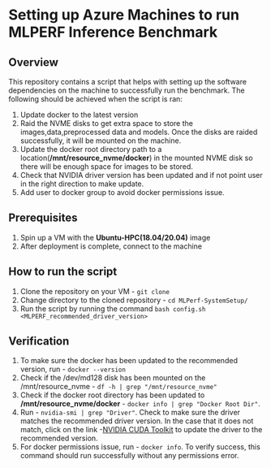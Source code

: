 # Setting up Azure Machines to run MLPERF Inference Benchmark
## Overview
This repository contains a script that helps with setting up the software dependencies on the machine to successfully run the benchmark. The following should be achieved when the script is ran:
1. Update docker to the latest version
2. Raid the NVME disks to get extra space to store the images,data,preprocessed data and models. Once the disks are raided successfully, it will be mounted on the machine.
3. Update the docker root directory path to a location(**/mnt/resource_nvme/docker**) in the mounted NVME disk so there will be enough space for images to be stored.
4. Check that NVIDIA driver version has been updated and if not point user in the right direction to make update. 
5. Add user to docker group to avoid docker permissions issue.

## Prerequisites
1. Spin up a VM with the **Ubuntu-HPC(18.04/20.04)** image 
2. After deployment is complete, connect to the machine

## How to run the script
1. Clone the repository on your VM - `git clone `
2. Change directory to the cloned repository - `cd MLPerf-SystemSetup/`
3. Run the script by running the command `bash config.sh <MLPERF_recommended_driver_version>`

## Verification
1. To make sure the docker has been updated to the recommended version, run - `docker --version`
2. Check if the /dev/md128 disk has been mounted on the /mnt/resource_nvme - `df -h | grep "/mnt/resource_nvme"`
3. Check if the docker root directory has been updated to **/mnt/resource_nvme/docker** - `docker info | grep "Docker Root Dir"`. 
4. Run - `nvidia-smi | grep "Driver"`. Check to make sure the driver matches the recommended driver version. In the case that it does not match, click on the link -[NVIDIA CUDA Toolkit](https://developer.nvidia.com/cuda-toolkit) to update the driver to the recommended version.
5. For docker permissions issue, run - `docker info`. To verify success, this command should run successfully without any permissions error.
